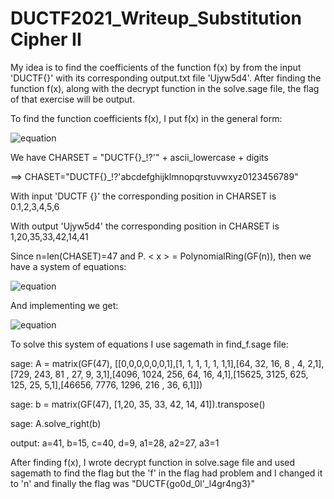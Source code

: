 # DUCTF2021_Writeup_Substitution Cipher II


My idea is to find the coefficients of the function f(x) by from the input 'DUCTF{}' with its corresponding output.txt file 'Ujyw5d4'. After finding the function f(x), along with the decrypt function in the solve.sage file, the flag of that exercise will be output.

To find the function coefficients f(x), I put f(x) in the general form:

![equation](http://www.sciweavers.org/upload/Tex2Img_1632743147/render.png)

We have CHARSET = "DUCTF{}_!?'" + ascii_lowercase + digits

==> CHASET="DUCTF{}_!?'abcdefghijklmnopqrstuvwxyz0123456789"

With input 'DUCTF {}' the corresponding position in CHARSET is 0.1,2,3,4,5,6

With output 'Ujyw5d4' the corresponding position in CHARSET is 1,20,35,33,42,14,41

Since n=len(CHASET)=47 and P. < x > = PolynomialRing(GF(n)), then we have a system of equations:


![equation](http://www.sciweavers.org/upload/Tex2Img_1632741648/render.png)

And implementing we get:

![equation](http://www.sciweavers.org/upload/Tex2Img_1632742411/render.png)

To solve this system of equations I use sagemath in find_f.sage file:

sage: A = matrix(GF(47), [[0,0,0,0,0,0,1],[1, 1, 1, 1, 1, 1,1],[64, 32, 16, 8 , 4, 2,1],[729, 243, 81
 , 27, 9, 3,1],[4096, 1024, 256, 64, 16, 4,1],[15625, 3125, 625, 125, 25, 5,1],[46656, 7776, 1296, 216 , 36, 6,1]])
 
sage: b = matrix(GF(47), [1,20, 35, 33, 42, 14, 41]).transpose()

sage: A.solve_right(b)

output: a=41, b=15, c=40, d=9, a1=28, a2=27, a3=1

After finding f(x), I wrote decrypt function in solve.sage file and used sagemath to find the flag but the 'f' in the flag had problem and I changed it to 'n' and finally the flag was "DUCTF{go0d_0l'_l4gr4ng3}"


